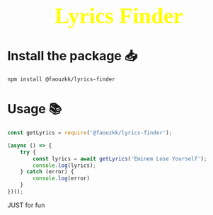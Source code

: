 <h2 style="text-align :center ; color: yellow ; font-size: 50px; font-family: 'Times New Roman', Times, serif;">Lyrics Finder</h2>

# Install the package 📥

```bash
npm install @faouzkk/lyrics-finder
```


# Usage 📚

```js
const getLyrics = require('@faouzkk/lyrics-finder');

(async () => {
    try {
        const lyrics = await getLyrics('Eminem Lose Yourself');
        console.log(lyrics);
    } catch (error) {
        console.log(error)
    }
})();
```

JUST for fun
